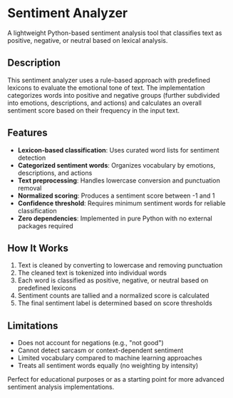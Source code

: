 # Sentiment Analyzer

A lightweight Python-based sentiment analysis tool that classifies text as positive, negative, or neutral based on lexical analysis.

## Description

This sentiment analyzer uses a rule-based approach with predefined lexicons to evaluate the emotional tone of text. The implementation categorizes words into positive and negative groups (further subdivided into emotions, descriptions, and actions) and calculates an overall sentiment score based on their frequency in the input text.

## Features

- **Lexicon-based classification**: Uses curated word lists for sentiment detection
- **Categorized sentiment words**: Organizes vocabulary by emotions, descriptions, and actions
- **Text preprocessing**: Handles lowercase conversion and punctuation removal
- **Normalized scoring**: Produces a sentiment score between -1 and 1
- **Confidence threshold**: Requires minimum sentiment words for reliable classification
- **Zero dependencies**: Implemented in pure Python with no external packages required

## How It Works

1. Text is cleaned by converting to lowercase and removing punctuation
2. The cleaned text is tokenized into individual words
3. Each word is classified as positive, negative, or neutral based on predefined lexicons
4. Sentiment counts are tallied and a normalized score is calculated
5. The final sentiment label is determined based on score thresholds

## Limitations

- Does not account for negations (e.g., "not good")
- Cannot detect sarcasm or context-dependent sentiment
- Limited vocabulary compared to machine learning approaches
- Treats all sentiment words equally (no weighting by intensity)

Perfect for educational purposes or as a starting point for more advanced sentiment analysis implementations.
